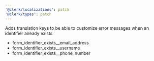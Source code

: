 ```yaml
---
'@clerk/localizations': patch
'@clerk/types': patch
---
```


Adds translation keys to be able to customize error messages when an identifier already exists:

- form_identifier_exists__email_address
- form_identifier_exists__username
- form_identifier_exists__phone_number
